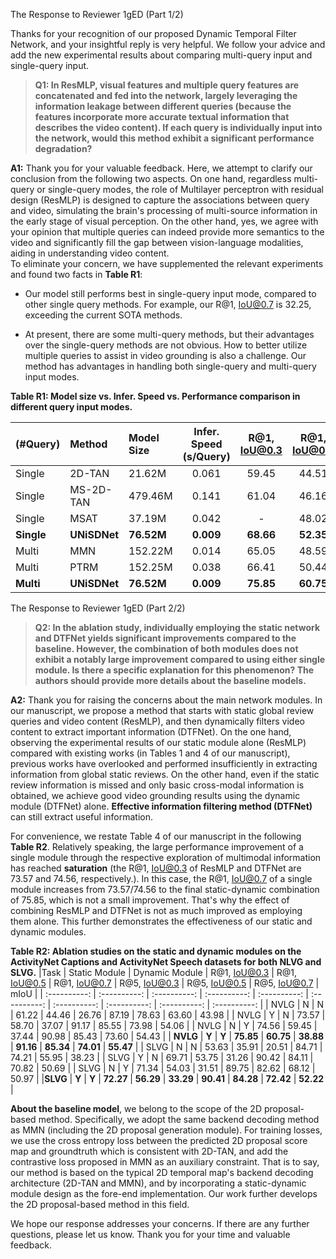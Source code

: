 The Response to Reviewer 1gED (Part 1/2)

Thanks for your recognition of our proposed Dynamic Temporal Filter Network, and your insightful reply is very helpful. We follow your advice and add the new experimental results about comparing multi-query input and single-query input.

> **Q1: In ResMLP, visual features and multiple query features are concatenated and fed into the network, largely leveraging the information leakage between different queries (because the features incorporate more accurate textual information that describes the video content). If each query is individually input into the network, would this method exhibit a significant performance degradation?**

**A1:** Thank you for your valuable feedback. Here, we attempt to clarify our conclusion from the following two aspects. On one hand, regardless multi-query or single-query modes, the role of Multilayer perceptron with residual design (ResMLP) is designed to capture the associations between query and video, simulating the brain's processing of multi-source information in the early stage of visual perception. On the other hand, yes, we agree with your opinion that multiple queries can indeed provide more semantics to the video and significantly fill the gap between vision-language modalities, aiding in understanding video content.  
To eliminate your concern, we have supplemented the relevant experiments and found two facts in **Table R1**:

- Our model still performs best in single-query input mode, compared to other single query methods. For example, our R@1, IoU@0.7 is 32.25, exceeding the current SOTA methods.

- At present, there are some multi-query methods, but their advantages over the single-query methods are not obvious. How to better utilize multiple queries to assist in video grounding is also a challenge. Our method has advantages in handling both single-query and multi-query input modes. 

**Table R1: Model size vs. Infer. Speed vs. Performance comparison in different query input modes.**

|(#Query) | Method | Model Size | Infer. Speed (s/Query) | R@1, IoU@0.3 | R@1, IoU@0.5 | R@1, IoU@0.7  |  R@5, IoU@0.3 | R@5, IoU@0.5  | R@5, IoU@0.7 | mIoU  |
| :---------- | :---------- | :---------- | :----------: | :----------: | :----------: | :----------: | :----------: | :----------: | :----------: | :----------:| 
| Single | 2D-TAN  |  21.62M  |  0.061 | 59.45 | 44.51 | 26.54 | 85.53 | 77.13 | 61.96 | - |
| Single | MS-2D-TAN  | 479.46M  |  0.141 | 61.04 | 46.16 | 29.21 | 87.30 | 78.80 | 60.85 | - |
| Single | MSAT       |  37.19M  |  0.042 |   -   | 48.02 | 31.78 |   -   | 78.02 | 63.18 | - |
| **Single** |**UNiSDNet**|**76.52M**|**0.009** |**68.66**|**52.35**|**32.25**|**89.74**|**83.35**|**70.61**|**50.22**|
| Multi  | MMN       | 152.22M | 0.014 | 65.05 | 48.59 | 29.26 | 87.25 | 79.50 | 64.76 | - |
| Multi  | PTRM      | 152.25M | 0.038 | 66.41 | 50.44 | 31.18 |   -   |   -   |   -   | 47.68 |
| **Multi**  | **UNiSDNet**  |**76.52M**|**0.009**|**75.85**|**60.75**|**38.88**|**91.16**|**85.34**|**74.01**|**55.47**|


The Response to Reviewer 1gED (Part 2/2)

> **Q2: In the ablation study, individually employing the static network and DTFNet yields significant improvements compared to the baseline. However, the combination of both modules does not exhibit a notably large improvement compared to using either single module. Is there a specific explanation for this phenomenon? The authors should provide more details about the baseline models.**

**A2:** Thank you for raising the concerns about the main network modules. 
In our manuscript, we propose a method that starts with static global review queries and video content (ResMLP), and then dynamically filters video content to extract important information (DTFNet). 
On the one hand, observing the experimental results of our static module alone (ResMLP) compared with existing works (in Tables 1 and 4 of our manuscript), previous works have overlooked and performed insufficiently in extracting information from global static reviews.
On the other hand, even if the static review information is missed and only basic cross-modal information is obtained, we achieve good video grounding results using the dynamic module (DTFNet) alone. **Effective information filtering method (DTFNet)** can still extract useful information.

For convenience, we restate Table 4 of our manuscript in the following **Table R2**. Relatively speaking, the large performance improvement of a single module through the respective exploration of multimodal information has reached **saturation** (the R@1, IoU@0.3 of ResMLP and DTFNet are 73.57 and 74.56, respectively.). 
In this case, the R@1, IoU@0.7 of a single module increases from 73.57/74.56 to the final static-dynamic combination of 75.85, which is not a small improvement. 
That's why the effect of combining ResMLP and DTFNet is not as much improved as employing them alone.
This further demonstrates the effectiveness of our static and dynamic modules. 

**Table R2: Ablation studies on the static and dynamic modules on the ActivityNet Captions and ActivityNet Speech datasets for both NLVG and SLVG.**
|Task | Static Module | Dynamic Module | R@1, IoU@0.3 | R@1, IoU@0.5 | R@1, IoU@0.7  |  R@5, IoU@0.3 | R@5, IoU@0.5  | R@5, IoU@0.7 | mIoU  |
| :----------: | :----------: | :----------: | :----------: | :----------: | :----------: | :----------: | :----------: | :----------: | :----------: |
| NVLG | N | N | 61.22 | 44.46 | 26.76 | 87.19 | 78.63 | 63.60 | 43.98 |
| NVLG | Y | N | 73.57 | 58.70 | 37.07 | 91.17 | 85.55 | 73.98 | 54.06 |
| NVLG | N | Y | 74.56 | 59.45 | 37.44 | 90.98 | 85.43 | 73.60 | 54.43 |
| **NVLG** | **Y** | **Y** | **75.85** | **60.75** | **38.88** | **91.16** | **85.34** | **74.01** | **55.47** |
| SLVG | N | N | 53.63 | 35.91 | 20.51 | 84.71 | 74.21 | 55.95 | 38.23 |
| SLVG | Y | N | 69.71 | 53.75 | 31.26 | 90.42 | 84.11 | 70.82 | 50.69 |
| SLVG | N | Y | 71.34 | 54.03 | 31.51 | 89.75 | 82.62 | 68.12 | 50.97 |
|**SLVG** | **Y** | **Y** | **72.27** | **56.29** | **33.29** | **90.41** | **84.28** | **72.42** | **52.22** |


**About the baseline model**, we belong to the scope of the 2D proposal-based method. Specifically, we adopt the same backend decoding method as MMN (including the 2D proposal generation module). For training losses, we use the cross entropy loss between the predicted 2D proposal score map and groundtruth which is consistent with 2D-TAN, and add the contrastive loss proposed in MMN as an auxiliary constraint. That is to say, our method is based on the typical 2D temporal map's backend decoding architecture (2D-TAN and MMN), and by incorporating a static-dynamic module design as the fore-end implementation. 
Our work further develops the 2D proposal-based method in this field. 

We hope our response addresses your concerns. If there are any further questions, please let us know. Thank you for your time and valuable feedback. 

